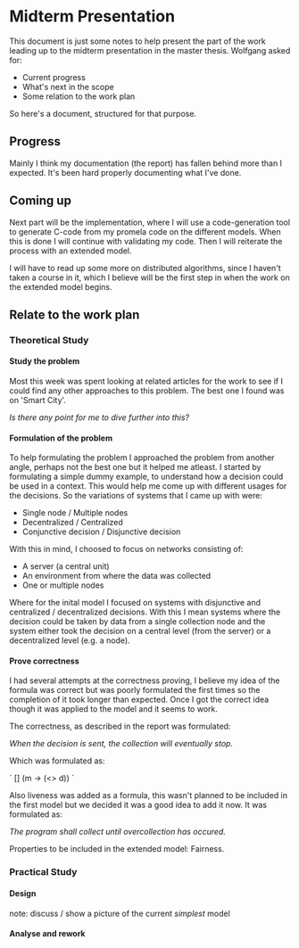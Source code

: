 # Midterm Presentation

This document is just some notes to help present the part of the work leading up to the midterm presentation in the master thesis. Wolfgang asked for:

* Current progress
* What's next in the scope
* Some relation to the work plan
 
So here's a document, structured for that purpose.

## Progress

Mainly I think my documentation (the report) has fallen behind more than I expected. It's been hard properly documenting what I've done. 



## Coming up

Next part will be the implementation, where I will use a code-generation tool to generate C-code from my promela code on the different models. When this is done I will continue with validating my code. Then I will reiterate the process with an extended model. 

I will have to read up some more on distributed algorithms, since I haven't taken a course in it, which I believe will be the first step in when the work on the extended model begins.

## Relate to the work plan

### Theoretical Study

#### Study the problem

Most this week was spent looking at related articles for the work to see if I could find any other approaches to this problem. The best one I found was on 'Smart City'. 

*Is there any point for me to dive further into this?*

#### Formulation of the problem

To help formulating the problem I approached the problem from another angle, perhaps not the best one but it helped me atleast. I started by formulating a simple dummy example, to understand how a decision could be used in a context. This would help me come up with different usages for the decisions. So the variations of systems that I came up with were: 

* Single node / Multiple nodes
* Decentralized / Centralized 
* Conjunctive decision / Disjunctive decision

With this in mind, I choosed to focus on networks consisting of:

* A server (a central unit)
* An environment from where the data was collected
* One or multiple nodes

Where for the inital model I focused on systems with disjunctive and centralized / decentralized decisions. With this I mean systems where the decision could be taken by data from a single collection node and the system either took the decision on a central level (from the server) or a decentralized level (e.g. a node). 

#### Prove correctness

I had several attempts at the correctness proving, I believe my idea of the formula was correct but was poorly formulated the first times so the completion of it took longer than expected. Once I got the correct idea though it was applied to the model and it seems to work.

The correctness, as described in the report was formulated:

*When the decision is sent, the collection will eventually stop.*

Which was formulated as:

´ [] (m -> (<> d)) ´

Also liveness was added as a formula, this wasn't planned to be included in the first model but we decided it was a good idea to add it now. It was formulated as:

*The program shall collect until overcollection has occured.*

Properties to be included in the extended model: Fairness.

### Practical Study

#### Design

note: discuss / show a picture of the current _simplest_ model

#### Analyse and rework
